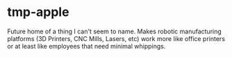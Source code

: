 # tmp-apple
Future home of a thing I can't seem to name.  Makes robotic manufacturing platforms (3D Printers, CNC Mills, Lasers, etc) work more like office printers or at least like employees that need minimal whippings.
